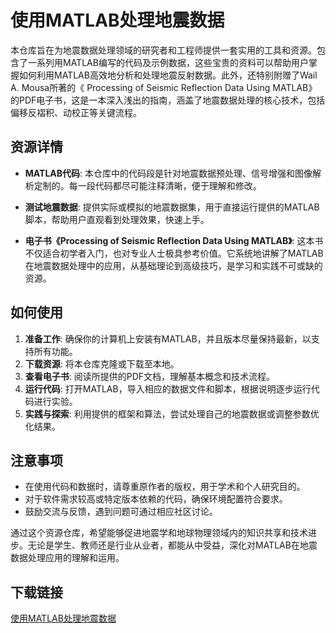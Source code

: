 # 使用MATLAB处理地震数据

本仓库旨在为地震数据处理领域的研究者和工程师提供一套实用的工具和资源。包含了一系列用MATLAB编写的代码及示例数据，这些宝贵的资料可以帮助用户掌握如何利用MATLAB高效地分析和处理地震反射数据。此外，还特别附赠了Wail A. Mousa所著的《 Processing of Seismic Reflection Data Using MATLAB》的PDF电子书，这是一本深入浅出的指南，涵盖了地震数据处理的核心技术，包括偏移反褶积、动校正等关键流程。

## 资源详情

- **MATLAB代码**: 本仓库中的代码段是针对地震数据预处理、信号增强和图像解析定制的。每一段代码都尽可能注释清晰，便于理解和修改。
  
- **测试地震数据**: 提供实际或模拟的地震数据集，用于直接运行提供的MATLAB脚本，帮助用户直观看到处理效果，快速上手。

- **电子书《Processing of Seismic Reflection Data Using MATLAB》**: 这本书不仅适合初学者入门，也对专业人士极具参考价值。它系统地讲解了MATLAB在地震数据处理中的应用，从基础理论到高级技巧，是学习和实践不可或缺的资源。

## 如何使用

1. **准备工作**: 确保你的计算机上安装有MATLAB，并且版本尽量保持最新，以支持所有功能。
2. **下载资源**: 将本仓库克隆或下载至本地。
3. **查看电子书**: 阅读所提供的PDF文档，理解基本概念和技术流程。
4. **运行代码**: 打开MATLAB，导入相应的数据文件和脚本，根据说明逐步运行代码进行实验。
5. **实践与探索**: 利用提供的框架和算法，尝试处理自己的地震数据或调整参数优化结果。

## 注意事项

- 在使用代码和数据时，请尊重原作者的版权，用于学术和个人研究目的。
- 对于软件需求较高或特定版本依赖的代码，确保环境配置符合要求。
- 鼓励交流与反馈，遇到问题可通过相应社区讨论。

通过这个资源仓库，希望能够促进地震学和地球物理领域内的知识共享和技术进步。无论是学生、教师还是行业从业者，都能从中受益，深化对MATLAB在地震数据处理应用的理解和运用。

## 下载链接

[使用MATLAB处理地震数据](https://pan.quark.cn/s/12b36c26726c)